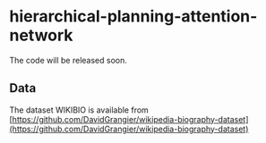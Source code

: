 # hierarchical-planning-attention-network
The code will be released soon.    
## Data
The dataset WIKIBIO is available from [https://github.com/DavidGrangier/wikipedia-biography-dataset](https://github.com/DavidGrangier/wikipedia-biography-dataset)  
  
